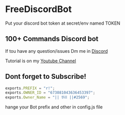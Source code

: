 # FreeDiscordBot
Put your discord bot token at secret/env named  TOKEN

## 100+ Commands Discord bot
 
If tou have any question/issues Dm me in [Discord](https://ds.gg/h-s-s)

Tutorial is on my [Youtube Channel](https://www.youtube.com/channel/UCAsl_c___2e00PAPgs0IuMA)

## Dont forget to Subscribe!

```node.js
exports.PREFIX = "r!";
exports.OWNER_ID = "673081043636453397";
exports.Owner_Name = "|| 𝔅𝔦𝔩𝔩 ||#2569";
```

hange your Bot prefix and other in config.js file
